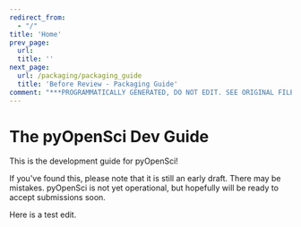 ```yaml
---
redirect_from:
  - "/"
title: 'Home'
prev_page:
  url: 
  title: ''
next_page:
  url: /packaging/packaging_guide
  title: 'Before Review - Packaging Guide'
comment: "***PROGRAMMATICALLY GENERATED, DO NOT EDIT. SEE ORIGINAL FILES IN /content***"
---
```

# The pyOpenSci Dev Guide

This is the development guide for pyOpenSci!

If you've found this, please note that it is still an early draft. There may be mistakes. pyOpenSci is not yet operational, but hopefully will be ready to accept submissions soon.

Here is a test edit.
